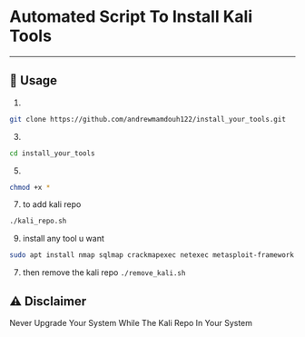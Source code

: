 # Automated Script To Install Kali Tools


---
## 🚀 Usage

1. 
```bash
git clone https://github.com/andrewmamdouh122/install_your_tools.git
```
3. 
```bash
cd install_your_tools
``` 
5.
```bash
chmod +x *
```
7. to add kali repo 
```bash
./kali_repo.sh
```
9. install any tool u want 
```bash
sudo apt install nmap sqlmap crackmapexec netexec metasploit-framework john hydra ffuf sliver nuclei subfinder enum4linux havoc mimikatz seclists impacket-scripts netdiscover nikto evil-winrm peass python3-pip python2 python3-scapy python2 exploitdb powershell-empire
```
7. then remove the kali repo ```./remove_kali.sh```

## ⚠️ Disclaimer
Never Upgrade Your System While The Kali Repo In Your System 
